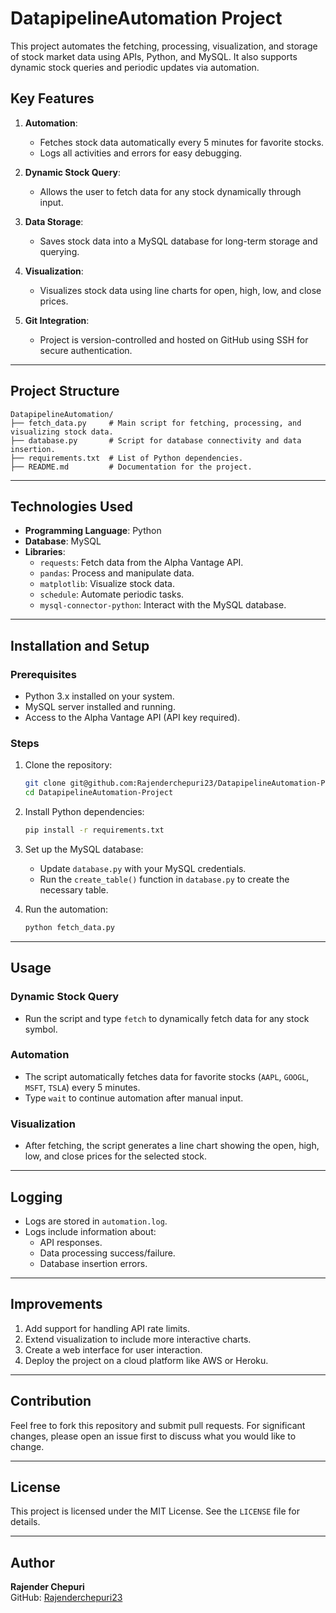 # DatapipelineAutomation Project

This project automates the fetching, processing, visualization, and storage of stock market data using APIs, Python, and MySQL. It also supports dynamic stock queries and periodic updates via automation.

## Key Features

1. **Automation**:
   - Fetches stock data automatically every 5 minutes for favorite stocks.
   - Logs all activities and errors for easy debugging.

2. **Dynamic Stock Query**:
   - Allows the user to fetch data for any stock dynamically through input.

3. **Data Storage**:
   - Saves stock data into a MySQL database for long-term storage and querying.

4. **Visualization**:
   - Visualizes stock data using line charts for open, high, low, and close prices.

5. **Git Integration**:
   - Project is version-controlled and hosted on GitHub using SSH for secure authentication.

---

## Project Structure

```
DatapipelineAutomation/
├── fetch_data.py     # Main script for fetching, processing, and visualizing stock data.
├── database.py       # Script for database connectivity and data insertion.
├── requirements.txt  # List of Python dependencies.
├── README.md         # Documentation for the project.
```

---

## Technologies Used

- **Programming Language**: Python
- **Database**: MySQL
- **Libraries**:
  - `requests`: Fetch data from the Alpha Vantage API.
  - `pandas`: Process and manipulate data.
  - `matplotlib`: Visualize stock data.
  - `schedule`: Automate periodic tasks.
  - `mysql-connector-python`: Interact with the MySQL database.

---

## Installation and Setup

### Prerequisites

- Python 3.x installed on your system.
- MySQL server installed and running.
- Access to the Alpha Vantage API (API key required).

### Steps

1. Clone the repository:
   ```bash
   git clone git@github.com:Rajenderchepuri23/DatapipelineAutomation-Project.git
   cd DatapipelineAutomation-Project
   ```

2. Install Python dependencies:
   ```bash
   pip install -r requirements.txt
   ```

3. Set up the MySQL database:
   - Update `database.py` with your MySQL credentials.
   - Run the `create_table()` function in `database.py` to create the necessary table.

4. Run the automation:
   ```bash
   python fetch_data.py
   ```

---

## Usage

### Dynamic Stock Query
- Run the script and type `fetch` to dynamically fetch data for any stock symbol.

### Automation
- The script automatically fetches data for favorite stocks (`AAPL`, `GOOGL`, `MSFT`, `TSLA`) every 5 minutes.
- Type `wait` to continue automation after manual input.

### Visualization
- After fetching, the script generates a line chart showing the open, high, low, and close prices for the selected stock.

---

## Logging

- Logs are stored in `automation.log`.
- Logs include information about:
  - API responses.
  - Data processing success/failure.
  - Database insertion errors.

---

## Improvements

1. Add support for handling API rate limits.
2. Extend visualization to include more interactive charts.
3. Create a web interface for user interaction.
4. Deploy the project on a cloud platform like AWS or Heroku.

---

## Contribution

Feel free to fork this repository and submit pull requests. For significant changes, please open an issue first to discuss what you would like to change.

---

## License

This project is licensed under the MIT License. See the `LICENSE` file for details.

---

## Author

**Rajender Chepuri**  
GitHub: [Rajenderchepuri23](https://github.com/Rajenderchepuri23)
